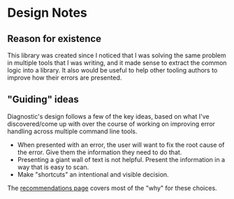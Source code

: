 # Design Notes

## Reason for existence

This library was created since I noticed that I was solving the same problem in multiple tools that I was writing, and it made sense to extract the common logic into a library. It also would be useful to help other tooling authors to improve how their errors are presented.

## "Guiding" ideas

Diagnostic's design follows a few of the key ideas, based on what I've discovered/come up with over the course of working on improving error handling across multiple command line tools.

- When presented with an error, the user will want to fix the root cause of the error. Give them the information they need to do that.
- Presenting a giant wall of text is not helpful. Present the information in a way that is easy to scan.
- Make "shortcuts" an intentional and visible decision.

The [recommendations page](../recommendations.md) covers most of the "why" for these choices.
